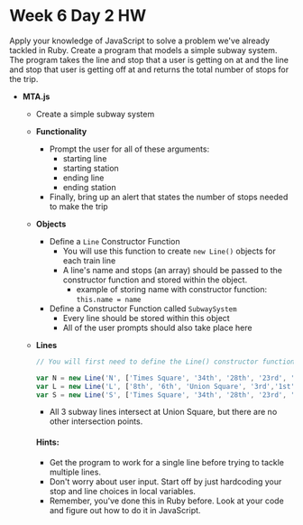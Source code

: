 Week 6 Day 2 HW
============
Apply your knowledge of JavaScript to solve a problem we've already tackled in Ruby.
Create a program that models a simple subway system. The program takes the line and stop that a user is getting on at and the line and stop that user is getting off at and returns the total number of stops for the trip.

- **MTA.js**
    - Create a simple subway system
    - **Functionality**
      - Prompt the user for all of these arguments:
          - starting line
          - starting station
          - ending line
          - ending station
      - Finally, bring up an alert that states the number of stops needed to make the trip
    - **Objects**
        - Define a `Line` Constructor Function 
            - You will use this function to create `new Line()` objects for each train line
            - A line's name and stops (an array) should be passed to the constructor function and stored within the object.
                - example of storing name with constructor function: `this.name = name`
        - Define a Constructor Function called `SubwaySystem`
            - Every line should be stored within this object
            - All of the user prompts should also take place here
    - **Lines**
        ```js
        // You will first need to define the Line() constructor function to create new Lines

        var N = new Line('N', ['Times Square', '34th', '28th', '23rd', 'Union Square', '8th']);
        var L = new Line('L', ['8th', '6th', 'Union Square', '3rd','1st']);
        var S = new Line('S', ['Times Square', '34th', '28th', '23rd', 'Union Square', '8th']);
        ```
        - All 3 subway lines intersect at Union Square, but there are no other intersection points.

        #### Hints:

        * Get the program to work for a single line before trying to tackle multiple lines.
        * Don't worry about user input. Start off by just hardcoding your stop and line choices in local variables.
        * Remember, you've done this in Ruby before. Look at your code and figure out how to do it in JavaScript.

